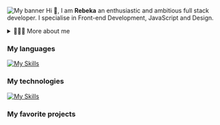 ![My banner](https://i.imgur.com/LypfLp8.png)
Hi 👋, I am **Rebeka** an enthusiastic and ambitious full stack developer. I specialise in Front-end Development, JavaScript and Design.
<details>
<summary>👱🏻‍♀️ More about me</summary>
- 🔭 I’m currently on a journey to build **great** things

- 🌱 I’m currently learning **everything** 🤓
  
- 👩🏼‍💻 All of my projects will be soon available on my portfolio
</details>

### My languages

[![My Skills](https://skillicons.dev/icons?i=html,cs,js&theme=dark)](https://skillicons.dev)

### My technologies

[![My Skills](https://skillicons.dev/icons?i=bootstrap,tailwind,react,express,mongodb,firebase,notion&theme=dark)](https://skillicons.dev)

### My favorite projects

[![]()]()
